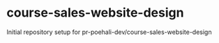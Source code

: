 # course-sales-website-design

Initial repository setup for pr-poehali-dev/course-sales-website-design